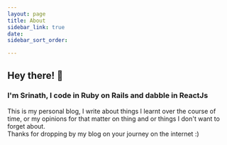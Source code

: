 ```yaml
---
layout: page
title: About
sidebar_link: true
date: 
sidebar_sort_order: 

---
```


## Hey there! 👋
### I'm Srinath, I code in Ruby on Rails and dabble in ReactJs

<div class="message">

This is my personal blog, I write about things I learnt over the course of time, or my opinions for that matter on thing and or things I don't want to forget about.
<br>
Thanks for dropping by my blog on your journey on the internet :)

</div>


